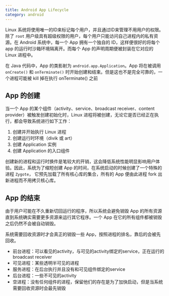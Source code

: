 ```yaml
---
title: Android App Lifecycle
category: android
---
```


Linux 系统将使用唯一的ID来标记每个用户，并且通过ID来管理不用用户的权限。除了 `root` 用户级具有超级权限的用户，每个用户只能访问自己进程内的私有资源。在 Android 系统中，每一个 App 拥有一个独自的 ID，这样便很好的将每个 app 的运行时沙箱环境隔离开。而每个 App 的声明周期便被封装在它对应的 Linux 进程中。
<!--more-->

在 Java 代码中，App 的类影射为 `android.app.Application`。App 将在被调用 `onCreate()` 和 `onTerminate()` 时开始创建和结束。但是这也不是完全可靠的，一个进程可能被 kill 掉在执行 onTerminate() 之前

## App 的创建

当一个 App 的某个组件（activity、service、broadcast receiver、content provider）被触发创建初始化时，Linux 进程将被创建，无论它是否已经正在执行，都会导致系统进行如下工作：

1. 创建并开始执行 Linux 进程
2. 创建运行时环境（divik 或 art）
3. 创建 Application 实例
4. 创建 Application 的入口组件

创建新的进程和运行时换件是笔较大的开销，这会降低系统性能明显影响用户体验。因此，系统为了缩短创建 App 的时间，在系统启动的时候创建了一个特殊的进程 `Zygote`， 它预先加载了所有核心库的集合，所有的 App 便由此进程 fork 出新进程而不用拷贝核心库。

## App 的结束

由于用户可能在不久重新切回运行的程序，所以系统会避免销毁 App 的所有资源直到系统确实需要更多资源来运行其它程序。一个 App 在它的所有组件都被销毁之后仍然不会被自动销毁。

系统需要回收资源时才会真正的销毁一些 App，按照进程的排名，靠后的会被先回收。

- 前台进程：可以看见的activity，与可见的activity绑定的service，正在运行的broadcast receiver
- 可见进程：某些透明半可见的进程
- 服务进程：在后台执行并且没有和可见组件绑定的service
- 后台进程：一些不可见的activity
- 空进程：没有任何组件的进程，保留他们的存在是为了加快启动，但是当系统需要回收资源时会最先销毁

